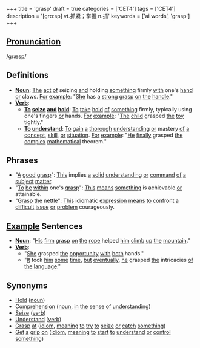 +++
title = 'grasp'
draft = true
categories = ['CET4']
tags = ['CET4']
description = '[grɑːsp] vt.抓紧；掌握 n.抓'
keywords = ['ai words', 'grasp']
+++

## [Pronunciation](/post/pronunciation/)
/ɡræsp/

## Definitions
- **[Noun](/post/noun/)**: [The](/post/the/) [act](/post/act/) [of](/post/of/) seizing [and](/post/and/) holding [something](/post/something/) firmly [with](/post/with/) one's [hand](/post/hand/) [or](/post/or/) claws. [For](/post/for/) [example](/post/example/): "[She](/post/she/) has [a](/post/a/) [strong](/post/strong/) [grasp](/post/grasp/) [on](/post/on/) [the](/post/the/) [handle](/post/handle/)."
- **[Verb](/post/verb/)**: 
  - **[To](/post/to/) [seize](/post/seize/) [and](/post/and/) [hold](/post/hold/)**: [To](/post/to/) [take](/post/take/) [hold](/post/hold/) [of](/post/of/) [something](/post/something/) firmly, typically using one's fingers [or](/post/or/) hands. [For](/post/for/) [example](/post/example/): "[The](/post/the/) [child](/post/child/) grasped [the](/post/the/) [toy](/post/toy/) tightly."
  - **[To](/post/to/) [understand](/post/understand/)**: [To](/post/to/) [gain](/post/gain/) [a](/post/a/) [thorough](/post/thorough/) [understanding](/post/understanding/) [or](/post/or/) mastery [of](/post/of/) [a](/post/a/) [concept](/post/concept/), [skill](/post/skill/), [or](/post/or/) [situation](/post/situation/). [For](/post/for/) [example](/post/example/): "[He](/post/he/) [finally](/post/finally/) grasped [the](/post/the/) [complex](/post/complex/) [mathematical](/post/mathematical/) theorem."
  
## Phrases
- "[A](/post/a/) [good](/post/good/) [grasp](/post/grasp/)": [This](/post/this/) implies [a](/post/a/) [solid](/post/solid/) [understanding](/post/understanding/) [or](/post/or/) [command](/post/command/) [of](/post/of/) [a](/post/a/) [subject](/post/subject/) [matter](/post/matter/).
- "[To](/post/to/) [be](/post/be/) [within](/post/within/) one's [grasp](/post/grasp/)": [This](/post/this/) [means](/post/means/) [something](/post/something/) is achievable [or](/post/or/) attainable.
- "[Grasp](/post/grasp/) [the](/post/the/) nettle": [This](/post/this/) idiomatic [expression](/post/expression/) [means](/post/means/) [to](/post/to/) confront [a](/post/a/) [difficult](/post/difficult/) [issue](/post/issue/) [or](/post/or/) [problem](/post/problem/) courageously.

## [Example](/post/example/) Sentences
- **[Noun](/post/noun/)**: "[His](/post/his/) [firm](/post/firm/) [grasp](/post/grasp/) [on](/post/on/) [the](/post/the/) [rope](/post/rope/) helped [him](/post/him/) [climb](/post/climb/) [up](/post/up/) [the](/post/the/) [mountain](/post/mountain/)."
- **[Verb](/post/verb/)**: 
  - "[She](/post/she/) grasped [the](/post/the/) [opportunity](/post/opportunity/) [with](/post/with/) [both](/post/both/) hands."
  - "[It](/post/it/) took [him](/post/him/) [some](/post/some/) [time](/post/time/), [but](/post/but/) [eventually](/post/eventually/), [he](/post/he/) grasped [the](/post/the/) intricacies [of](/post/of/) [the](/post/the/) [language](/post/language/)."

## Synonyms
- [Hold](/post/hold/) ([noun](/post/noun/))
- [Comprehension](/post/comprehension/) ([noun](/post/noun/), [in](/post/in/) [the](/post/the/) [sense](/post/sense/) [of](/post/of/) [understanding](/post/understanding/))
- [Seize](/post/seize/) ([verb](/post/verb/))
- [Understand](/post/understand/) ([verb](/post/verb/))
- [Grasp](/post/grasp/) [at](/post/at/) ([idiom](/post/idiom/), [meaning](/post/meaning/) [to](/post/to/) [try](/post/try/) [to](/post/to/) [seize](/post/seize/) [or](/post/or/) [catch](/post/catch/) [something](/post/something/))
- [Get](/post/get/) [a](/post/a/) [grip](/post/grip/) [on](/post/on/) ([idiom](/post/idiom/), [meaning](/post/meaning/) [to](/post/to/) [start](/post/start/) [to](/post/to/) [understand](/post/understand/) [or](/post/or/) [control](/post/control/) [something](/post/something/))
